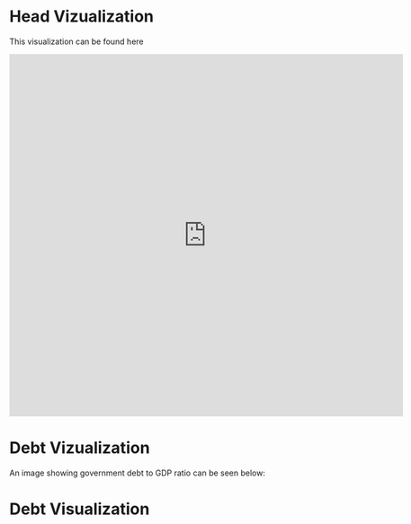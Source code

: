 # Head Vizualization

This visualization can be found here 
<iframe src="https://data.oecd.org/chart/6Bmu" width="700" height="645" style="border: 0" mozallowfullscreen="true" webkitallowfullscreen="true" allowfullscreen="true"><a href="https://data.oecd.org/chart/6Bmu" target="_blank">OECD Chart: General government debt, Total, % of GDP, Annual, 2019</a></iframe>

# Debt Vizualization

An image showing government debt to GDP ratio can be seen below:
<div class="flourish-embed flourish-chart" data-src="visualisation/8567613"><script src="https://public.flourish.studio/resources/embed.js"></script></div>

# Debt Visualization

<div class="flourish-embed flourish-chart" data-src="visualisation/8567749"><script src="https://public.flourish.studio/resources/embed.js"></script></div>
